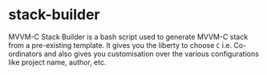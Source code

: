# stack-builder
MVVM-C Stack Builder is a bash script used to generate MVVM-C stack from a pre-existing template. It gives you the liberty to choose `C` i.e. Co-ordinators and also gives you customisation over the various configurations like project name, author, etc.
